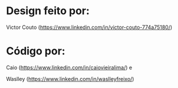 # Design feito por: 

Victor Couto (https://www.linkedin.com/in/victor-couto-774a75180/)


# Código por: 

Caio (https://www.linkedin.com/in/caiovieiralima/) e 

Waslley (https://www.linkedin.com/in/waslleyfreixo/)
